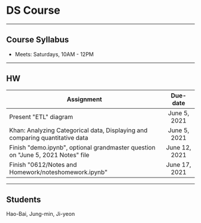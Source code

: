 # DS Course

----
## Course Syllabus
- Meets: Saturdays, 10AM - 12PM

----
## HW
| Assignment        | Due-date           |
| ------------- |:-------------:|
| Present "ETL" diagram      | June 5, 2021 |
| Khan: Analyzing Categorical data, Displaying and comparing quantitative data | June 5, 2021 |
| Finish "demo.ipynb", optional grandmaster question on "June 5, 2021 Notes" file | June 12, 2021 |
| Finish "0612/Notes and Homework/noteshomework.ipynb" | June 17, 2021 |

----
## Students
Hao-Bai, Jung-min, Ji-yeon
